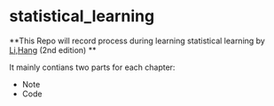 # statistical_learning

**This Repo will  record process during learning statistical learning by [Li,Hang](https://book.douban.com/subject/33437381/) (2nd edition) **

It mainly contians two parts for each chapter:

- Note
- Code

